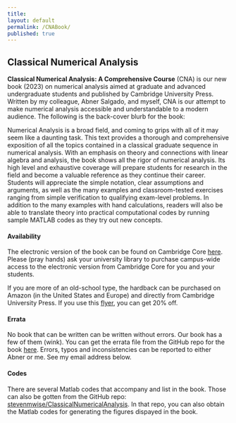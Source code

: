 ```yaml
---
title:
layout: default
permalink: /CNABook/
published: true
---
```


## Classical Numerical Analysis

**Classical Numerical Analysis: A Comprehensive Course** (CNA) is our new book (2023) on numerical analysis aimed at graduate and advanced undergraduate students and published by Cambridge University Press. Written by my colleague, Abner Salgado, and myself, CNA is our attempt to make numerical analysis accessible and understandable to a modern audience. The following is the back-cover blurb for the book:

Numerical Analysis is a broad field, and coming to grips with all of it may seem like a daunting task. This text provides a thorough and comprehensive exposition of all the topics contained in a classical graduate sequence in numerical analysis. With an emphasis on theory and connections with linear algebra and analysis, the book shows all the rigor of numerical analysis. Its high level and exhaustive coverage will prepare students for research in the field and become a valuable reference as they continue their career. Students will appreciate the simple notation, clear assumptions and arguments, as well as the many examples and classroom-tested exercises ranging from simple verification to qualifying exam-level problems. In addition to the many examples with hand calculations, readers will also be able to translate theory into practical computational codes by running sample MATLAB codes as they try out new concepts.

#### Availability

The electronic version of the book can be found on Cambridge Core [here](https://doi.org/10.1017/9781108942607). Please (pray hands) ask your university library to purchase campus-wide access to the electronic version from Cambridge Core for you and your students.

If you are more of an old-school type, the hardback can be purchased on Amazon (in the United States and Europe) and directly from Cambridge University Press. If you use this [flyer](https://www.stevenmwise.github.io/files/flyer.pdf), you can get 20% off.

#### Errata

No book that can be written can be written without errors. Our book has a few of them (wink). You can get the errata file from the GitHub repo for the book [here](https://github.com/stevenmwise/ClassicalNumericalAnalysis/errata). Errors, typos and inconsistencies can be reported to either Abner or me. See my email address below.

#### Codes

There are several Matlab codes that accompany and list in the book. Those can also be gotten from the GitHub repo: [stevenmwise/ClassicalNumericalAnalysis](https://github.com/stevenmwise/ClassicalNumericalAnalysis). In that repo, you can also obtain the Matlab codes for generating the figures dispayed in the book.
